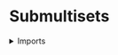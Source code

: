 #  Submultisets

<details><summary>Imports</summary>
```agda
module trees.submultisets where

open import foundation.embeddings
open import foundation.equivalences
open import foundation.universe-levels

open import trees.multisets
```
</details>

## Idea

Given two multisets `x` and `y`, we say that `x` is a submultiset of `y` if for every `z ∈-𝕍 x` we have `z ∈-𝕍 x ↪ z ∈-𝕍 y`.

## Definition

### Submultisets

```agda
is-submultiset-𝕍 : {l : Level} → 𝕍 l → 𝕍 l → UU (lsuc l)
is-submultiset-𝕍 {l} y x = (z : 𝕍 l) → z ∈-𝕍 x → (z ∈-𝕍 x) ↪ (z ∈-𝕍 y)

_⊆-𝕍_ : {l : Level} → 𝕍 l → 𝕍 l → UU (lsuc l)
x ⊆-𝕍 y = is-submultiset-𝕍 y x
```

### Full submultisets

```agda
is-full-submultiset-𝕍 : {l : Level} → 𝕍 l → 𝕍 l → UU (lsuc l)
is-full-submultiset-𝕍 {l} y x = (z : 𝕍 l) → z ∈-𝕍 x → (z ∈-𝕍 x) ≃ (z ∈-𝕍 y)

_⊑-𝕍_ : {l : Level} → 𝕍 l → 𝕍 l → UU (lsuc l)
x ⊑-𝕍 y = is-full-submultiset-𝕍 y x
```

